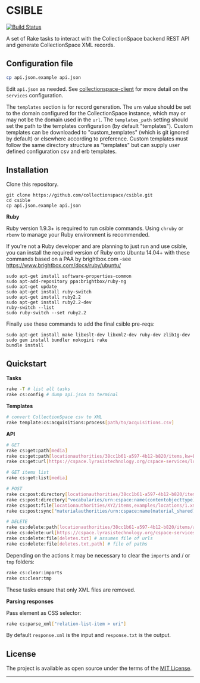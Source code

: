 # CSIBLE

[![Build Status](https://travis-ci.org/collectionspace/csible.svg?branch=master)](https://travis-ci.org/collectionspace/csible)

A set of Rake tasks to interact with the CollectionSpace backend REST API and generate CollectionSpace XML records.

Configuration file
------------------

```bash
cp api.json.example api.json
```

Edit `api.json` as needed. See [collectionspace-client](https://github.com/lyrasis/collectionspace-client.git) for more detail on the `services` configuration.

The `templates` section is for record generation. The `urn` value should be set to the domain configured for the CollectionSpace instance, which may or may not be the domain used in the `url`. The `templates_path` setting should set the path to the templates configuration (by default "templates"). Custom templates can be downloaded to "custom_templates" (which is git ignored by default) or elsewhere according to preference. Custom templates must follow the same directory structure as "templates" but can supply user defined configuration csv and erb templates.

Installation
------------

Clone this repository.
```
git clone https://github.com/collectionspace/csible.git
cd csible
cp api.json.example api.json
```

**Ruby**

Ruby version 1.9.3+ is required to run csible commands.  Using `chruby` or `rbenv` to manage your Ruby environment is recommended.

If you're not a Ruby developer and are planning to just run and use csible, you can install the required version of Ruby onto Ubuntu 14.04+ with these commands based on a PAA by brightbox.com -see https://www.brightbox.com/docs/ruby/ubuntu/

```
sudo apt-get install software-properties-common
sudo apt-add-repository ppa:brightbox/ruby-ng
sudo apt-get update
sudo apt-get install ruby-switch
sudo apt-get install ruby2.2
sudo apt-get install ruby2.2-dev
ruby-switch --list
sudo ruby-switch --set ruby2.2
```

Finally use these commands to add the final csible pre-reqs:

```
sudo apt-get install make libxslt-dev libxml2-dev ruby-dev zlib1g-dev
sudo gem install bundler nokogiri rake
bundle install
```

Quickstart
----------

**Tasks**

```bash
rake -T # list all tasks
rake cs:config # dump api.json to terminal
```

**Templates**

```bash
# convert CollectionSpace csv to XML
rake template:cs:acquisitions:process[path/to/acquisitions.csv]
```

**API**

```bash
# GET
rake cs:get:path[media]
rake cs:get:path[locationauthorities/38cc1b61-a597-4b12-b820/items,kw=EwoodPark702918,xml] # xml output
rake cs:get:url[https://cspace.lyrasistechnology.org/cspace-services/locationauthorities]

# GET items list
rake cs:get:list[media]

# POST
rake cs:post:directory[locationauthorities/38cc1b61-a597-4b12-b820/items,locations,1]
rake cs:post:directory["vocabularies/urn:cspace:name(contentobjecttype)/items",imports]
rake cs:post:file[locationauthorities/XYZ/items,examples/locations/1.xml]
rake cs:post:sync["materialauthorities/urn:cspace:name(material_shared)"]

# DELETE
rake cs:delete:path[locationauthorities/38cc1b61-a597-4b12-b820/items/a22a97ec-57fc-4b86-a366]
rake cs:delete:url[https://cspace.lyrasistechnology.org/cspace-services/locationauthorities/38cc1b61-a597-4b12-b820/items/a22a97ec-57fc-4b86-a366]
rake cs:delete:file[deletes.txt] # assumes file of urls
rake cs:delete:file[deletes.txt,path] # file of paths
```

Depending on the actions it may be necessary to clear the `imports` and / or `tmp` folders:

```bash
rake cs:clear:imports
rake cs:clear:tmp
```

These tasks ensure that only XML files are removed.

**Parsing responses**

Pass element as CSS selector:

```bash
rake cs:parse_xml["relation-list-item > uri"]
```

By default `response.xml` is the input and `response.txt` is the output.

License
---

The project is available as open source under the terms of the [MIT License](http://opensource.org/licenses/MIT).

---
